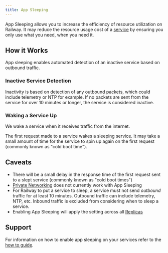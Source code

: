 ```yaml
---
title: App Sleeping
---
```


<PriorityBoardingBanner />

App Sleeping allows you to increase the efficiency of resource utilization on Railway.  It may reduce the resource usage cost of a [service](/reference/services) by ensuring you only use what you need, when you need it.


## How it Works

App sleeping enables automated detection of an inactive service based on outbound traffic.

### Inactive Service Detection

Inactivity is based on detection of any outbound packets, which could include telemetry or NTP for example. If no packets are sent from the service for over 10 minutes or longer, the service is considered inactive.


### Waking a Service Up

We wake a service when it receives traffic from the internet.

The first request made to a service wakes a sleeping service.  It may take a small amount of time for the service to spin up again on the first request (commonly known as "cold boot time").

## Caveats
- There will be a small delay in the response time of the first request sent to a slept service (commonly known as "cold boot times")
- [Private Networking](/reference/private-networking) does not currently work with App Sleeping
- For Railway to put a service to sleep, a service must not send *outbound* traffic for at least 10 minutes. Outbound traffic can include telemetry, NTP, etc.  Inbound traffic is excluded from considering when to sleep a service.
- Enabling App Sleeping will apply the setting across all [Replicas](https://docs.railway.app/develop/services#horizontal-scaling-with-replicas)

## Support

For information on how to enable app sleeping on your services refer to the [how to guide](/how-to/configure-deployment-lifecycle#enable-app-sleeping).